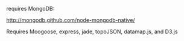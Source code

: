 requires MongoDB:

http://mongodb.github.com/node-mongodb-native/

Requires Moogoose, express, jade, topoJSON, datamap.js, and D3.js